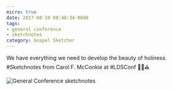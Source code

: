 ```yaml
---
micro: true
date: 2017-08-10 08:48:34-0600
tags:
- general conference
- sketchnotes
category: Gospel Sketcher
---
```


We have everything we need to develop the beauty of holiness. #Sketchnotes from Carol F. McConkie at #LDSConf ✍🏼⛪️

<img src="https://media.bennorris.org/images/gospelsketcher/uploads/2018/22619d0afe.jpg" alt="General Conference sketchnotes" />
